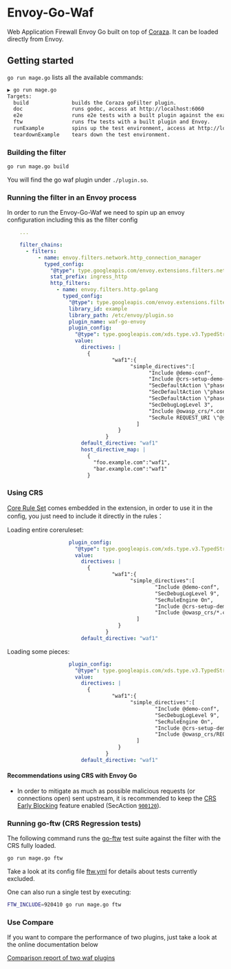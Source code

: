 # Envoy-Go-Waf

Web Application Firewall Envoy Go built on top of [Coraza](https://github.com/corazawaf/coraza). It can be loaded directly from Envoy.

## Getting started

`go run mage.go` lists all the available commands:

```bash
▶ go run mage.go
Targets:
  build              builds the Coraza goFilter plugin.
  doc                runs godoc, access at http://localhost:6060
  e2e                runs e2e tests with a built plugin against the example deployment.
  ftw                runs ftw tests with a built plugin and Envoy.
  runExample         spins up the test environment, access at http://localhost:8080.
  teardownExample    tears down the test environment.
```

### Building the filter

```bash
go run mage.go build
```

You will find the go waf plugin under `./plugin.so`.

### Running the filter in an Envoy process

In order to run the Envoy-Go-Waf we need to spin up an envoy configuration including this as the filter config

```yaml
    ...

    filter_chains:
      - filters:
          - name: envoy.filters.network.http_connection_manager
            typed_config:
              "@type": type.googleapis.com/envoy.extensions.filters.network.http_connection_manager.v3.HttpConnectionManager
              stat_prefix: ingress_http
              http_filters:
                - name: envoy.filters.http.golang
                  typed_config:
                    "@type": type.googleapis.com/envoy.extensions.filters.http.golang.v3alpha.Config
                    library_id: example
                    library_path: /etc/envoy/plugin.so
                    plugin_name: waf-go-envoy
                    plugin_config:
                      "@type": type.googleapis.com/xds.type.v3.TypedStruct
                      value:
                        directives: |
                          {
                                  "waf1":{
                                        "simple_directives":[
                                              "Include @demo-conf",
                                              "Include @crs-setup-demo-conf",
                                              "SecDefaultAction \"phase:3,log,auditlog,pass\"",
                                              "SecDefaultAction \"phase:4,log,auditlog,pass\"",
                                              "SecDefaultAction \"phase:5,log,auditlog,pass\"",
                                              "SecDebugLogLevel 3",
                                              "Include @owasp_crs/*.conf",
                                              "SecRule REQUEST_URI \"@streq /admin\" \"id:101,phase:1,t:lowercase,deny\" \nSecRule REQUEST_BODY \"@rx maliciouspayload\" \"id:102,phase:2,t:lowercase,deny\" \nSecRule RESPONSE_HEADERS::status \"@rx 406\" \"id:103,phase:3,t:lowercase,deny\" \nSecRule RESPONSE_BODY \"@contains responsebodycode\" \"id:104,phase:4,t:lowercase,deny\""
                                          ]
                                    }
                                }
                        default_directive: "waf1"
                        host_directive_map: |
                          {
                            "foo.example.com":"waf1",
                            "bar.example.com":"waf1"
                          }
```

### Using CRS

[Core Rule Set](https://github.com/coreruleset/coreruleset) comes embedded in the extension, in order to use it in the config, you just need to include it directly in the rules：

Loading entire coreruleset:
```yaml
                    plugin_config:
                      "@type": type.googleapis.com/xds.type.v3.TypedStruct
                      value:
                        directives: |
                          {
                                  "waf1":{
                                        "simple_directives":[
                                                "Include @demo-conf",
                                                "SecDebugLogLevel 9",
                                                "SecRuleEngine On",
                                                "Include @crs-setup-demo-conf",
                                                "Include @owasp_crs/*.conf"
                                          ]
                                    }
                                }
                        default_directive: "waf1"
```

Loading some pieces:
```yaml
                    plugin_config:
                      "@type": type.googleapis.com/xds.type.v3.TypedStruct
                      value:
                        directives: |
                          {
                                  "waf1":{
                                        "simple_directives":[
                                                "Include @demo-conf",
                                                "SecDebugLogLevel 9",
                                                "SecRuleEngine On",
                                                "Include @crs-setup-demo-conf",
                                                "Include @owasp_crs/REQUEST-901-INITIALIZATION.conf"
                                          ]
                                    }
                                }
                        default_directive: "waf1"
```

#### Recommendations using CRS with Envoy Go

- In order to mitigate as much as possible malicious requests (or connections open) sent upstream, it is recommended to keep the [CRS Early Blocking](https://coreruleset.org/20220302/the-case-for-early-blocking/) feature enabled (SecAction [`900120`](./wasmplugin/rules/crs-setup.conf.example)).

### Running go-ftw (CRS Regression tests)

The following command runs the [go-ftw](https://github.com/coreruleset/go-ftw) test suite against the filter with the CRS fully loaded.

```bash
go run mage.go ftw
```

Take a look at its config file [ftw.yml](./ftw/ftw.yml) for details about tests currently excluded.

One can also run a single test by executing:

```bash
FTW_INCLUDE=920410 go run mage.go ftw
```

### Use Compare
If you want to compare the performance of two plugins, just take a look at the online documentation below

[Comparison report of two waf plugins](https://docs.google.com/document/d/1ksDaNjpklyaKJXL0AhYYMFJshTO90QtWSu5px5g3ONw/edit?usp=sharing)
